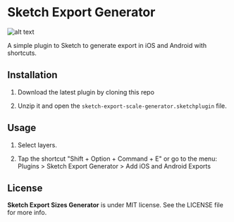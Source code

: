 Sketch Export Generator
=============================

![alt text](http://philippehong.com/download/SketchExportGenerator.png "Logo Sketch Export Generator")

A simple plugin to Sketch to generate export in iOS and Android with shortcuts.


Installation
------------

1. Download the latest plugin by cloning this repo

2. Unzip it and open the `sketch-export-scale-generator.sketchplugin` file.

Usage
-----

1. Select layers.

2. Tap the shortcut "Shift + Option + Command + E" or go to the menu: Plugins > Sketch Export Generator > Add iOS and Android Exports


License
-------

**Sketch Export Sizes Generator** is under MIT license. See the LICENSE file for more info.
